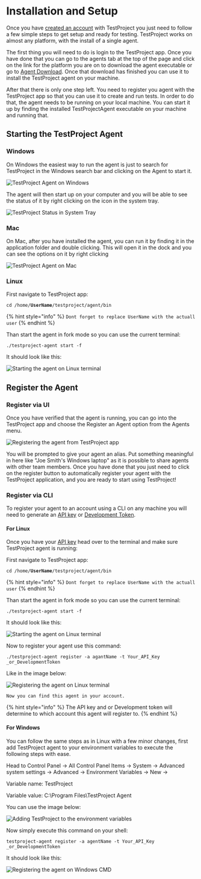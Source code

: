 # Installation and Setup

Once you have [created an account](creating-an-account.md) with TestProject you just need to follow a few simple steps to get setup and ready for testing.  TestProject works on almost any platform, with the install of a single agent.

The first thing you will need to do is login to the TestProject app. Once you have done that you can go to the agents tab at the top of the page and click on the link for the platform you are on to download the agent executable or go to [Agent Download](https://app.testproject.io/#/download). Once that download has finished you can use it to install the TestProject agent on your machine.

After that there is only one step left. You need to register you agent with the TestProject app so that you can use it to create and run tests. In order to do that, the agent needs to be running on your local machine. You can start it up by finding the installed TestProjectAgent executable on your machine and running that.

## Starting the TestProject Agent

### Windows

On Windows the easiest way to run the agent is just to search for TestProject in the Windows search bar and clicking on the Agent to start it.

![TestProject Agent on Windows](../.gitbook/assets/image%20%2865%29.png)

The agent will then start up on your computer and you will be able to see the status of it by right clicking on the icon in the system tray.

![TestProject Status in System Tray](../.gitbook/assets/image%20%281%29%20%281%29.png)

### Mac

On Mac, after you have installed the agent, you can run it by finding it in the application folder and double clicking. This will open it in the dock and you can see the options on it by right clicking 

![TestProject Agent on Mac](../.gitbook/assets/image%20%289%29.png)

### Linux

First navigate to TestProject app:

`cd /home/`**`UserName`**`/testproject/agent/bin`

{% hint style="info" %}
`Dont forget to replace UserName with the actuall user`
{% endhint %}

Than start the agent in fork mode so you can use the current terminal:

`./testproject-agent start -f`

It should look like this:

![Starting the agent on Linux terminal](../.gitbook/assets/image%20%28402%29.png)

## Register the Agent

### Register via UI

Once you have verified that the agent is running, you can go into the TestProject app and choose the Register an Agent option from the Agents menu.

![Registering the agent from TestProject app](../.gitbook/assets/image%20%28400%29.png)

You will be prompted to give your agent an alias. Put something meaningful in here like "Joe Smith's Windows laptop" as it is possible to share agents with other team members. Once you have done that you just need to click on the register button to automatically register your agent with the TestProject application, and you are ready to start using TestProject!

### Register via CLI

To register your agent to an account using a CLI on any machine you will need to generate an [API key](https://docs.testproject.io/api/getting-started-with-using-the-testproject-api#getting-an-api-key) or [Development Token](https://docs.testproject.io/testproject-sdk/using-testproject-scripted-tests-within-ci-cd#testproject-agent).

#### For Linux

Once you have your [API key](https://docs.testproject.io/api/getting-started-with-using-the-testproject-api#getting-an-api-key) head over to the terminal and make sure TestProject agent is running:

First navigate to TestProject app:

`cd /home/`**`UserName`**`/testproject/agent/bin`

{% hint style="info" %}
`Dont forget to replace UserName with the actuall user`
{% endhint %}

Than start the agent in fork mode so you can use the current terminal:

`./testproject-agent start -f`

It should look like this:

![Starting the agent on Linux terminal](../.gitbook/assets/image%20%28402%29.png)

Now to register your agent use this command:

`./testproject-agent register -a agantName -t Your_API_Key _or_DevelopmentToken`

Like in the image below:

![Registering the agent on Linux terminal](../.gitbook/assets/image%20%28404%29.png)

`Now you can find this agent in your account.`

{% hint style="info" %}
The API key and or Development token will determine to which account this agent will register to. 
{% endhint %}

#### For Windows 

You can follow the same steps as in Linux with a few minor changes, first add TestProject agent to your environment variables to execute the following steps with ease.

Head to Control Panel -&gt; All Control Panel Items -&gt; System -&gt; Advanced system settings -&gt; Advanced -&gt; Environment Variables -&gt; New -&gt; 

Variable name: TestProject

Variable value: C:\Program Files\TestProject Agent

You can use the image below:

![Adding TestProject to the environment variables](../.gitbook/assets/image%20%28399%29.png)

Now simply execute this command on your shell:

`testproject-agent register -a agentName -t Your_API_Key _or_DevelopmentToken`

It should look like this:

![Registering the agent on Windows CMD](../.gitbook/assets/image%20%28403%29.png)

